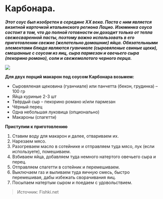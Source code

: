 # Карбонара.

_**Этот соус был изобретен в середине XX века. Паста с ним является визитной карточкой итальянского региона Лацио. Изюминка соуса состоит в том, что до полной готовности он доходит только от тепла свежесваренной пасты, поэтому важно использовать в его приготовлении свежие (желательно домашние) яйца. Обязательными элементами блюда являются гуанчиале (сыровяленые свиные щеки), смешанные с соусом из яиц, сыра пармезан и овечьего сыра (пекорино романо), соли и свежемолотого черного перца.**_

![](/images/Kulinar/Sous/sousy_k_makaronam_009.jpg)

**Для двух порций макарон под соусом Карбонара возьмем:**

- Сыровяленая щековина (гуанчиале) или панчетта (бекон, грудинка) – 100 гр
- Яйца куриные 2-3 шт
- Твёрдый сыр – пекорино романо и/или пармезан
- Чёрный перец
- Одна небольшая луковица (опционально)
- Макароны (спагетти)

**Приступим к приготовлению**

1. Ставим воду для макарон и далее, отвариваем их.
2. Нарезаем мясо.
3. Разогреваем масло в сотейнике и отправляем туда мясо, лук (если используете), помешиваем.
4. Взбиваем яйца, добавляем туда немного натертого овечьего сыра и перец.
5. Отправляем спагетти в сотейник и перемешиваем.
6. Выключаем газ и выливаем туда яичную смесь, быстро перемешивая, дабы избежать сворачивания яиц.
7. Посыпаем натертым сыром и поедаем с удовольствием.

> Источник: Fishki.net
